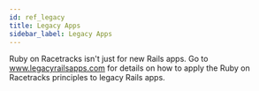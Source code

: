 ```yaml
---
id: ref_legacy
title: Legacy Apps
sidebar_label: Legacy Apps
---
```


Ruby on Racetracks isn't just for new Rails apps.  Go to <a href="https://www.legacyrailsapps.com/">www.legacyrailsapps.com</a> for details on how to apply the Ruby on Racetracks principles to legacy Rails apps.
